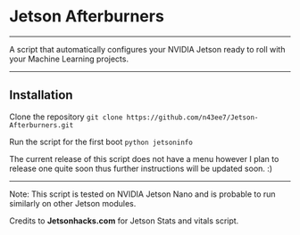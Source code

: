 # Jetson Afterburners
___________________________________________________________________________________________
A script that automatically configures your NVIDIA Jetson ready to roll with your Machine Learning projects.
_____________________________________________________________________________________________
## Installation
Clone the repository
``` git clone https://github.com/n43ee7/Jetson-Afterburners.git ```

Run the script for the first boot
``` python jetsoninfo ```

The current release of this script does not have a menu however I plan to release one quite soon thus further instructions will be updated soon. :)
_______________________________________________________________________________________________
Note: 
This script is tested on NVIDIA Jetson Nano and is probable to run similarly on other Jetson modules.

Credits to __Jetsonhacks.com__ for Jetson Stats and vitals script.
